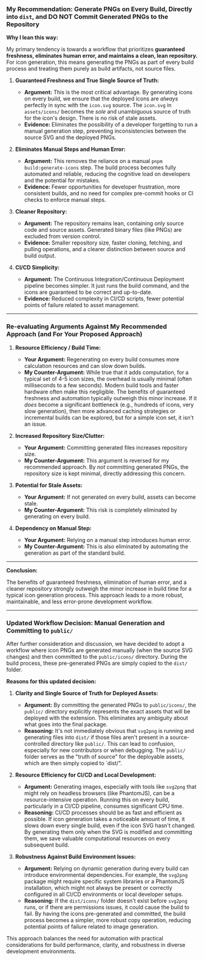 ### My Recommendation: Generate PNGs on Every Build, Directly into `dist`, and DO NOT Commit Generated PNGs to the Repository

**Why I lean this way:**

My primary tendency is towards a workflow that prioritizes **guaranteed freshness, eliminates human error, and maintains a clean, lean repository.** For icon generation, this means generating the PNGs as part of every build process and treating them purely as build artifacts, not source files.

1. **Guaranteed Freshness and True Single Source of Truth:**

   - **Argument:** This is the most critical advantage. By generating icons on every build, we ensure that the deployed icons are _always_ perfectly in sync with the `icon.svg` source. The `icon.svg` in `assets/icons/` becomes the _sole_ and unambiguous source of truth for the icon's design. There is no risk of stale assets.
   - **Evidence:** Eliminates the possibility of a developer forgetting to run a manual generation step, preventing inconsistencies between the source SVG and the deployed PNGs.

2. **Eliminates Manual Steps and Human Error:**

   - **Argument:** This removes the reliance on a manual `pnpm build:generate-icons` step. The build process becomes fully automated and reliable, reducing the cognitive load on developers and the potential for mistakes.
   - **Evidence:** Fewer opportunities for developer frustration, more consistent builds, and no need for complex pre-commit hooks or CI checks to enforce manual steps.

3. **Cleaner Repository:**

   - **Argument:** The repository remains lean, containing only source code and source assets. Generated binary files (like PNGs) are excluded from version control.
   - **Evidence:** Smaller repository size, faster cloning, fetching, and pulling operations, and a clearer distinction between source and build output.

4. **CI/CD Simplicity:**
   - **Argument:** The Continuous Integration/Continuous Deployment pipeline becomes simpler. It just runs the build command, and the icons are guaranteed to be correct and up-to-date.
   - **Evidence:** Reduced complexity in CI/CD scripts, fewer potential points of failure related to asset management.

---

### Re-evaluating Arguments Against My Recommended Approach (and For Your Proposed Approach)

1. **Resource Efficiency / Build Time:**

   - **Your Argument:** Regenerating on every build consumes more calculation resources and can slow down builds.
   - **My Counter-Argument:** While true that it adds computation, for a typical set of 4-5 icon sizes, the overhead is usually minimal (often milliseconds to a few seconds). Modern build tools and faster hardware often make this negligible. The benefits of guaranteed freshness and automation typically outweigh this minor increase. If it _does_ become a significant bottleneck (e.g., hundreds of icons, very slow generation), then more advanced caching strategies or incremental builds can be explored, but for a simple icon set, it isn't an issue.

2. **Increased Repository Size/Clutter:**

   - **Your Argument:** Committing generated files increases repository size.
   - **My Counter-Argument:** This argument is reversed for my recommended approach. By _not_ committing generated PNGs, the repository size is kept minimal, directly addressing this concern.

3. **Potential for Stale Assets:**

   - **Your Argument:** If not generated on every build, assets can become stale.
   - **My Counter-Argument:** This risk is completely eliminated by generating on every build.

4. **Dependency on Manual Step:**
   - **Your Argument:** Relying on a manual step introduces human error.
   - **My Counter-Argument:** This is also eliminated by automating the generation as part of the standard build.

---

**Conclusion:**

The benefits of guaranteed freshness, elimination of human error, and a cleaner repository strongly outweigh the minor increase in build time for a typical icon generation process. This approach leads to a more robust, maintainable, and less error-prone development workflow.

---

### Updated Workflow Decision: Manual Generation and Committing to `public/`

After further consideration and discussion, we have decided to adopt a workflow where icon PNGs are generated manually (when the source SVG changes) and then committed to the `public/icons/` directory. During the build process, these pre-generated PNGs are simply copied to the `dist/` folder.

**Reasons for this updated decision:**

1. **Clarity and Single Source of Truth for Deployed Assets:**

   - **Argument:** By committing the generated PNGs to `public/icons/`, the `public/` directory explicitly represents the exact assets that will be deployed with the extension. This eliminates any ambiguity about what goes into the final package.
   - **Reasoning:** It's not immediately obvious that `svg2png` is running and generating files into `dist/` if those files aren't present in a source-controlled directory like `public/`. This can lead to confusion, especially for new contributors or when debugging. The `public/` folder serves as the "truth of source" for the deployable assets, which are then simply copied to `dist/".

2. **Resource Efficiency for CI/CD and Local Development:**

   - **Argument:** Generating images, especially with tools like `svg2png` that might rely on headless browsers (like PhantomJS), can be a resource-intensive operation. Running this on every build, particularly in a CI/CD pipeline, consumes significant CPU time.
   - **Reasoning:** CI/CD processes should be as fast and efficient as possible. If icon generation takes a noticeable amount of time, it slows down every single build, even if the icon SVG hasn't changed. By generating them only when the SVG is modified and committing them, we save valuable computational resources on every subsequent build.

3. **Robustness Against Build Environment Issues:**
   - **Argument:** Relying on dynamic generation during every build can introduce environmental dependencies. For example, the `svg2png` package might require specific system libraries or a PhantomJS installation, which might not always be present or correctly configured in all CI/CD environments or local developer setups.
   - **Reasoning:** If the `dist/icons/` folder doesn't exist before `svg2png` runs, or if there are permissions issues, it could cause the build to fail. By having the icons pre-generated and committed, the build process becomes a simpler, more robust copy operation, reducing potential points of failure related to image generation.

This approach balances the need for automation with practical considerations for build performance, clarity, and robustness in diverse development environments.

